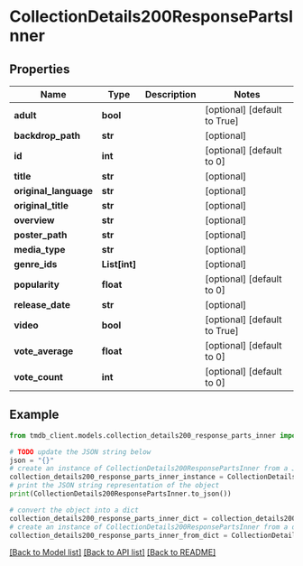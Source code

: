 # CollectionDetails200ResponsePartsInner


## Properties

Name | Type | Description | Notes
------------ | ------------- | ------------- | -------------
**adult** | **bool** |  | [optional] [default to True]
**backdrop_path** | **str** |  | [optional] 
**id** | **int** |  | [optional] [default to 0]
**title** | **str** |  | [optional] 
**original_language** | **str** |  | [optional] 
**original_title** | **str** |  | [optional] 
**overview** | **str** |  | [optional] 
**poster_path** | **str** |  | [optional] 
**media_type** | **str** |  | [optional] 
**genre_ids** | **List[int]** |  | [optional] 
**popularity** | **float** |  | [optional] [default to 0]
**release_date** | **str** |  | [optional] 
**video** | **bool** |  | [optional] [default to True]
**vote_average** | **float** |  | [optional] [default to 0]
**vote_count** | **int** |  | [optional] [default to 0]

## Example

```python
from tmdb_client.models.collection_details200_response_parts_inner import CollectionDetails200ResponsePartsInner

# TODO update the JSON string below
json = "{}"
# create an instance of CollectionDetails200ResponsePartsInner from a JSON string
collection_details200_response_parts_inner_instance = CollectionDetails200ResponsePartsInner.from_json(json)
# print the JSON string representation of the object
print(CollectionDetails200ResponsePartsInner.to_json())

# convert the object into a dict
collection_details200_response_parts_inner_dict = collection_details200_response_parts_inner_instance.to_dict()
# create an instance of CollectionDetails200ResponsePartsInner from a dict
collection_details200_response_parts_inner_from_dict = CollectionDetails200ResponsePartsInner.from_dict(collection_details200_response_parts_inner_dict)
```
[[Back to Model list]](../README.md#documentation-for-models) [[Back to API list]](../README.md#documentation-for-api-endpoints) [[Back to README]](../README.md)



